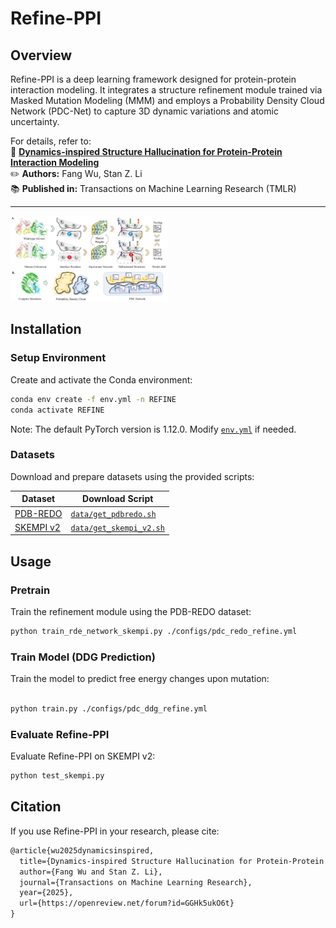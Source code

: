 # Refine-PPI
## Overview  
Refine-PPI is a deep learning framework designed for protein-protein interaction modeling. It integrates a structure refinement module trained via Masked Mutation Modeling (MMM) and employs a Probability Density Cloud Network (PDC-Net) to capture 3D dynamic variations and atomic uncertainty.  

For details, refer to:  
📄 **[Dynamics-inspired Structure Hallucination for Protein-Protein Interaction Modeling](https://openreview.net/forum?id=GGHk5ukO6t)**  
✏️ **Authors:** Fang Wu, Stan Z. Li  
📚 **Published in:** Transactions on Machine Learning Research (TMLR)  

---

<img src="./figure.png" alt="cover" style="width:50%;" />

## Installation  

### Setup Environment  
Create and activate the Conda environment:  
```bash
conda env create -f env.yml -n REFINE
conda activate REFINE
```

Note: The default PyTorch version is 1.12.0. Modify [`env.yml`](./env.yml) if needed.

### Datasets
Download and prepare datasets using the provided scripts:

| Dataset   | Download Script                                    |
| --------- | -------------------------------------------------- |
| [PDB-REDO](https://pdb-redo.eu/)  | [`data/get_pdbredo.sh`](./data/get_pdbredo.sh)     |
| [SKEMPI v2](https://life.bsc.es/pid/skempi2) | [`data/get_skempi_v2.sh`](./data/get_skempi_v2.sh) |

## Usage

### Pretrain 
Train the refinement module using the PDB-REDO dataset:

```bash
python train_rde_network_skempi.py ./configs/pdc_redo_refine.yml
```

### Train Model (DDG Prediction)
Train the model to predict free energy changes upon mutation:
```bash

python train.py ./configs/pdc_ddg_refine.yml

```


### Evaluate Refine-PPI
Evaluate Refine-PPI on SKEMPI v2:
```bash
python test_skempi.py
```

## Citation
If you use Refine-PPI in your research, please cite:
```markdown
@article{wu2025dynamicsinspired,
  title={Dynamics-inspired Structure Hallucination for Protein-Protein Interaction Modeling},
  author={Fang Wu and Stan Z. Li},
  journal={Transactions on Machine Learning Research},
  year={2025},
  url={https://openreview.net/forum?id=GGHk5ukO6t}
}
```